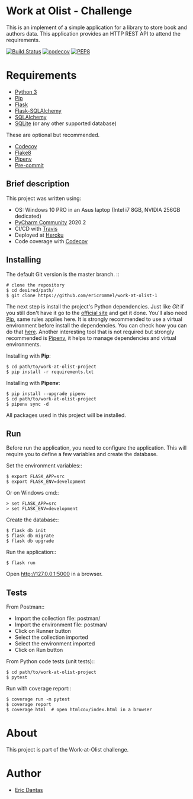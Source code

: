 Work at Olist - Challenge
======

This is an implement of a simple application for a library to store book and authors data.
This application provides an HTTP REST API to attend the requirements.

[![Build Status](https://travis-ci.com/ericrommel/work-at-olist-1.svg?branch=master)](https://travis-ci.com/github/ericrommel/work-at-olist-1)
[![codecov](https://codecov.io/gh/ericrommel/work-at-olist-1/branch/master/graph/badge.svg)](https://codecov.io/gh/ericrommel/work-at-olist-1)
[![PEP8](https://img.shields.io/badge/code%20style-pep8-orange.svg)](https://www.python.org/dev/peps/pep-0008/)


Requirements
======

- [Python 3](http://python.org/)
- [Pip](https://pip.pypa.io/)
- [Flask](https://flask.palletsprojects.com/)
- [Flask-SQLAlchemy](https://flask-sqlalchemy.palletsprojects.com/en/2.x/)
- [SQLAlchemy](https://www.sqlalchemy.org/)
- [SQLite](http://sqlite.org/) (or any other supported database)

These are optional but recommended.

- [Codecov](http://codecov.io/)
- [Flake8](http://flake8.pycqa.org/)
- [Pipenv](http://pipenv.readthedocs.io)
- [Pre-commit](http://pre-commit.com/)

Brief description
-------
This project was written using:
- OS: Windows 10 PRO in an Asus laptop (Intel i7 8GB, NVIDIA 256GB dedicated)
- [PyCharm Community](https://www.jetbrains.com/pycharm/download/#section=windows) 2020.2
- CI/CD with [Travis](https://travis-ci.com/)
- Deployed at [Heroku](https://www.heroku.com/)
- Code coverage with [Codecov](https://codecov.io/)

Installing
-------

The default Git version is the master branch. ::

    # clone the repository
    $ cd desired/path/
    $ git clone https://github.com/ericrommel/work-at-olist-1


The next step is install the project's Python dependencies. Just like _Git_ if you still don't have it go to the [official site](http://python.org/) and get it done. You'll also need [Pip](https://pip.pypa.io/), same rules applies here.  It is strongly recommended to use a virtual environment before install the dependencies. You can check how you can do that [here](https://docs.python.org/3/library/venv.html#creating-virtual-environments).
Another interesting tool that is not required but strongly recommended is [Pipenv](http://pipenv.readthedocs.io), it helps to manage dependencies and virtual environments.

Installing with **Pip**:

    $ cd path/to/work-at-olist-project
    $ pip install -r requirements.txt

Installing with **Pipenv**:

    $ pip install --upgrade pipenv
    $ cd path/to/work-at-olist-project
    $ pipenv sync -d

All packages used in this project will be installed.

Run
---
Before run the application, you need to configure the application. This will require you to define a few variables and create the database.

Set the environment variables::

    $ export FLASK_APP=src
    $ export FLASK_ENV=development

Or on Windows cmd::

    > set FLASK_APP=src
    > set FLASK_ENV=development

Create the database::

    $ flask db init
    $ flask db migrate
    $ flask db upgrade

Run the application::

    $ flask run

Open http://127.0.0.1:5000 in a browser.


Tests
----

From Postman::
- Import the collection file: postman/
- Import the environment file: postman/
- Click on Runner button
- Select the collection imported
- Select the environment imported
- Click on Run button

From Python code tests (unit tests)::

    $ cd path/to/work-at-olist-project
    $ pytest

Run with coverage report::

    $ coverage run -m pytest
    $ coverage report
    $ coverage html  # open htmlcov/index.html in a browser

About
======
This project is part of the Work-at-Olist challenge.

Author
======
- [Eric Dantas](https://www.linkedin.com/in/ericrommel)